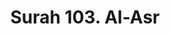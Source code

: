 ---
title       : "Surah 103. Al-Asr"
DATE       : 7/25/2018 9:18:18 AM
draft       : false
TYPE        : "quran"
layout      : "surah"
BookCode    : "ARB"
SurahNumber : "103"
TotalAyah   : "3"
---